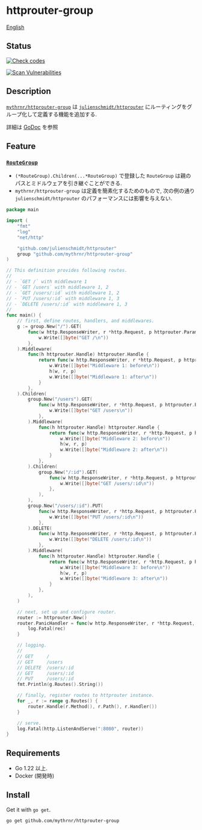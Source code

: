 # httprouter-group

[English](./README.md)

## Status

[![Check codes](https://github.com/mythrnr/httprouter-group/actions/workflows/check-code.yaml/badge.svg)](https://github.com/mythrnr/httprouter-group/actions/workflows/check-code.yaml)

[![Scan Vulnerabilities](https://github.com/mythrnr/httprouter-group/actions/workflows/scan-vulnerabilities.yaml/badge.svg)](https://github.com/mythrnr/httprouter-group/actions/workflows/scan-vulnerabilities.yaml)

## Description

[`mythrnr/httprouter-group`](https://github.com/mythrnr/httprouter-group) は
[`julienschmidt/httprouter`](https://github.com/julienschmidt/httprouter) にルーティングをグループ化して定義する機能を追加する.

詳細は [GoDoc](https://pkg.go.dev/github.com/mythrnr/httprouter-group) を参照

## Feature

### [`RouteGroup`](https://github.com/mythrnr/httprouter-group/blob/master/route_group.go)

- `(*RouteGroup).Children(...*RouteGroup)` で登録した `RouteGroup`
  は親のパスとミドルウェアを引き継ぐことができる.
- `mythrnr/httprouter-group` は定義を簡素化するためのもので, 次の例の通り
  `julienschmidt/httprouter` のパフォーマンスには影響を与えない.

```go
package main

import (
    "fmt"
    "log"
    "net/http"

    "github.com/julienschmidt/httprouter"
    group "github.com/mythrnr/httprouter-group"
)

// This definition provides following routes.
//
// - `GET /` with middleware 1
// - `GET /users` with middleware 1, 2
// - `GET /users/:id` with middleware 1, 2
// - `PUT /users/:id` with middleware 1, 3
// - `DELETE /users/:id` with middleware 1, 3
//
func main() {
    // first, define routes, handlers, and middlewares.
    g := group.New("/").GET(
        func(w http.ResponseWriter, r *http.Request, p httprouter.Params) {
            w.Write([]byte("GET /\n"))
        },
    ).Middleware(
        func(h httprouter.Handle) httprouter.Handle {
            return func(w http.ResponseWriter, r *http.Request, p httprouter.Params) {
                w.Write([]byte("Middleware 1: before\n"))
                h(w, r, p)
                w.Write([]byte("Middleware 1: after\n"))
            }
        },
    ).Children(
        group.New("/users").GET(
            func(w http.ResponseWriter, r *http.Request, p httprouter.Params) {
                w.Write([]byte("GET /users\n"))
            },
        ).Middleware(
            func(h httprouter.Handle) httprouter.Handle {
                return func(w http.ResponseWriter, r *http.Request, p httprouter.Params) {
                    w.Write([]byte("Middleware 2: before\n"))
                    h(w, r, p)
                    w.Write([]byte("Middleware 2: after\n"))
                }
            },
        ).Children(
            group.New("/:id").GET(
                func(w http.ResponseWriter, r *http.Request, p httprouter.Params) {
                    w.Write([]byte("GET /users/:id\n"))
                },
            ),
        ),
        group.New("/users/:id").PUT(
            func(w http.ResponseWriter, r *http.Request, p httprouter.Params) {
                w.Write([]byte("PUT /users/:id\n"))
            },
        ).DELETE(
            func(w http.ResponseWriter, r *http.Request, p httprouter.Params) {
                w.Write([]byte("DELETE /users/:id\n"))
            },
        ).Middleware(
            func(h httprouter.Handle) httprouter.Handle {
                return func(w http.ResponseWriter, r *http.Request, p httprouter.Params) {
                    w.Write([]byte("Middleware 3: before\n"))
                    h(w, r, p)
                    w.Write([]byte("Middleware 3: after\n"))
                }
            },
        ),
    )

    // next, set up and configure router.
    router := httprouter.New()
    router.PanicHandler = func(w http.ResponseWriter, r *http.Request, rec interface{}) {
        log.Fatal(rec)
    }

    // logging.
    //
    // GET     /
    // GET     /users
    // DELETE  /users/:id
    // GET     /users/:id
    // PUT     /users/:id
    fmt.Println(g.Routes().String())

    // finally, register routes to httprouter instance.
    for _, r := range g.Routes() {
        router.Handle(r.Method(), r.Path(), r.Handler())
    }

    // serve.
    log.Fatal(http.ListenAndServe(":8080", router))
}
```

## Requirements

- Go 1.22 以上.
- Docker (開発時)

## Install

Get it with `go get`.

```bash
go get github.com/mythrnr/httprouter-group
```
